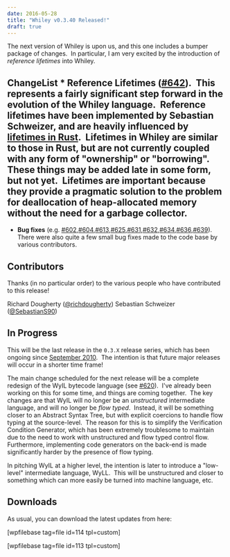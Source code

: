 ```yaml
---
date: 2016-05-28
title: "Whiley v0.3.40 Released!"
draft: true
---
```


The next version of Whiley is upon us, and this one includes a bumper package of changes.  In particular, I am very excited by the introduction of *reference lifetimes* into Whiley.
## ChangeList   * **Reference Lifetimes** ([#642](https://github.com/Whiley/WhileyCompiler/pull/642)).  This represents a fairly significant step forward in the evolution of the Whiley language.  Reference lifetimes have been implemented by Sebastian Schweizer, and are heavily influenced by [lifetimes in Rust](https://doc.rust-lang.org/book/lifetimes.html).  Lifetimes in Whiley are similar to those in Rust, but are not currently coupled with any form of "ownership" or "borrowing".  These things may be added late in some form, but not yet.  Lifetimes are important because they provide a pragmatic solution to the problem for deallocation of heap-allocated memory without the need for a garbage collector.

   * **Bug fixes** (e.g. [#602](https://github.com/Whiley/WhileyCompiler/pull/602),[#604](https://github.com/Whiley/WhileyCompiler/pull/604),[#613](https://github.com/Whiley/WhileyCompiler/pull/613),[#625](https://github.com/Whiley/WhileyCompiler/pull/625),[#631](https://github.com/Whiley/WhileyCompiler/pull/631),[#632](https://github.com/Whiley/WhileyCompiler/pull/632),[#634](https://github.com/Whiley/WhileyCompiler/pull/634),[#636](https://github.com/Whiley/WhileyCompiler/pull/636),[#639](https://github.com/Whiley/WhileyCompiler/pull/639)). There were also quite a few small bug fixes made to the code base by various contributors.

## Contributors
Thanks (in no particular order) to the various people who have contributed to this release!

Richard Dougherty ([@richdougherty](https://github.com/richdougherty))
Sebastian Schweizer ([@SebastianS90](https://github.com/SebastianS90))
## In Progress
This will be the last release in the `0.3.X` release series, which has been ongoing since [September 2010](http://whiley.org/2010/09/29/whiley-v0-3-0released/).  The intention is that future major releases will occur in a shorter time frame!

The main change scheduled for the next release will be a complete redesign of the WyIL bytecode language (see [#620](https://github.com/Whiley/WhileyCompiler/pull/620)).  I've already been working on this for some time, and things are coming together.  The key changes are that WyIL will no longer be an *unstructured* intermediate language, and will no longer be *flow typed*.  Instead, it will be something closer to an Abstract Syntax Tree, but with explicit coercions to handle flow typing at the source-level.  The reason for this is to simplify the Verification Condition Generator, which has been extremely troublesome to maintain due to the need to work with unstructured and flow typed control flow.  Furthermore, implementing code generators on the back-end is made significantly harder by the presence of flow typing.

In pitching WyIL at a higher level, the intention is later to introduce a "low-level" intermediate language, WyLL.  This will be unstructured and closer to something which can more easily be turned into machine language, etc.
## Downloads
As usual, you can download the latest updates from here:

[wpfilebase tag=file id=114 tpl=custom]

[wpfilebase tag=file id=113 tpl=custom]